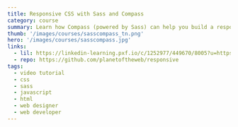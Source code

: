 ```yaml
---
title: Responsive CSS with Sass and Compass
category: course
summary: Learn how Compass (powered by Sass) can help you build a responsive layout workflow that is easier, faster, and more compatible than CSS alone.
thumb: '/images/courses/sasscompass_tn.png'
hero: '/images/courses/sasscompass.jpg'
links:
  - lil: https://linkedin-learning.pxf.io/c/1252977/449670/8005?u=https%3A%2F%2Flinkedin-learning.pxf.io%2Fc%2F1252977%2F449670%2F8005%3Fu%3Dhttps%253A%252F%252Fwww.linkedin.com%252Flearning%252Flearning-angularjs-1-2
  - repo: https://github.com/planetoftheweb/responsive
tags:
  - video tutorial
  - css
  - sass
  - javascript
  - html
  - web designer
  - web developer
---
```

